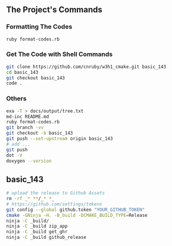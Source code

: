 ## The Project's Commands



### Formatting The Codes
```bash
ruby format-codes.rb
```



### Get The Code with Shell Commands
```bash
git clone https://github.com/cnruby/w3h1_cmake.git basic_143
cd basic_143
git checkout basic_143
code .
```



### Others 
```bash
exa -T > docs/output/tree.txt
md-inc README.md
ruby format-codes.rb
git branch -vv
git checkout -b basic_143
git push --set-upstream origin basic_143
# add ...
git push
dot -V
doxygen --version
```



## basic_143
<!--{ "./docs/cmd/upload_release.sh" | code: bash }-->
```bash
# upload the release to Github Assets
rm -rf _* **/_* *_
# https://github.com/settings/tokens
git config --global github.token "YOUR_GITHUB_TOKEN"
cmake -GNinja -H. -B_build -DCMAKE_BUILD_TYPE=Release
ninja -C _build/
ninja -C _build zip_app
ninja -C _build get_ghr
ninja -C _build github_release
```
<!--{ end }-->